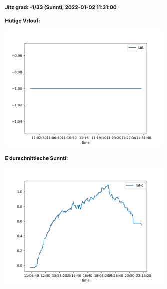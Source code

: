### Jitz grad: -1/33 (Sunnti, 2022-01-02 11:31:00

### Hütige Vrlouf:
![Graph](Today.png)

### E durschnittleche Sunnti:
![Graph](Sunnti.png)
